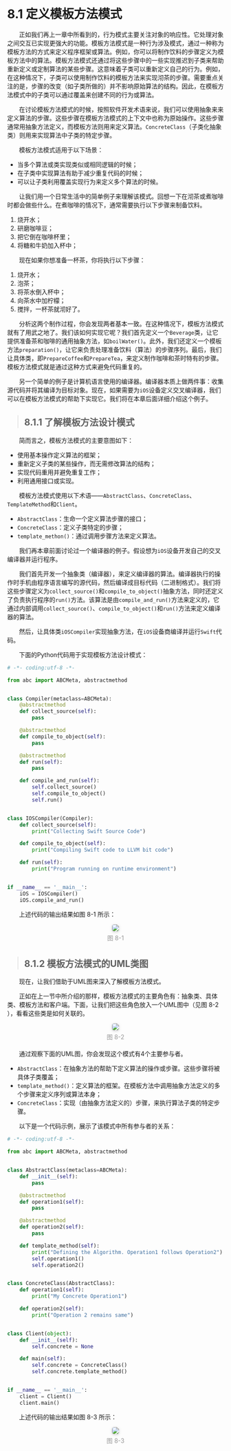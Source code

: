 8.1 定义模板方法模式
===

&nbsp;&nbsp;&nbsp;&nbsp;&nbsp;&nbsp;&nbsp;正如我们再上一章中所看到的，行为模式主要关注对象的响应性。它处理对象之间交互已实现更强大的功能。模板方法模式是一种行为涉及模式，通过一种称为模板方法的方式来定义程序框架或算法。例如，你可以将制作饮料的步骤定义为模板方法中的算法。模板方法模式还通过将这些步骤中的一些实现推迟到子类来帮助重新定义或定制算法的某些步骤。这意味着子类可以重新定义自己的行为。例如，在这种情况下，子类可以使用制作饮料的模板方法来实现沏茶的步骤。需要重点关注的是，步骤的改变（如子类所做的）并不影响原始算法的结构。因此，在模板方法模式中的子类可以通过覆盖来创建不同的行为或算法。

&nbsp;&nbsp;&nbsp;&nbsp;&nbsp;&nbsp;&nbsp;在讨论模板方法模式的时候，按照软件开发术语来说，我们可以使用抽象来来定义算法的步骤。这些步骤在模板方法模式的上下文中也称为原始操作。这些步骤通常用抽象方法定义，而模板方法则用来定义算法。`ConcreteClass`（子类化抽象类）则用来实现算法中子类的特定步骤。

&nbsp;&nbsp;&nbsp;&nbsp;&nbsp;&nbsp;&nbsp;模板方法模式适用于以下场景：
* 当多个算法或类实现类似或相同逻辑的时候；
* 在子类中实现算法有助于减少重复代码的时候；
* 可以让子类利用覆盖实现行为来定义多个算法的时候。

&nbsp;&nbsp;&nbsp;&nbsp;&nbsp;&nbsp;&nbsp;让我们用一个日常生活中的简单例子来理解该模式。回想一下在沏茶或煮咖啡时都会做些什么。在煮咖啡的情况下，通常需要执行以下步骤来制备饮料。

1. 烧开水；
1. 研磨咖啡豆；
1. 把它倒在咖啡杯里；
1. 将糖和牛奶加入杯中；

&nbsp;&nbsp;&nbsp;&nbsp;&nbsp;&nbsp;&nbsp;现在如果你想准备一杯茶，你将执行以下步骤：

1. 烧开水；
1. 泡茶；
1. 将茶水倒入杯中；
1. 向茶水中加柠檬；
1. 搅拌，一杯茶就沏好了。

&nbsp;&nbsp;&nbsp;&nbsp;&nbsp;&nbsp;&nbsp;分析这两个制作过程，你会发现两者基本一致。在这种情况下，模板方法模式就有了用武之地了。我们该如何实现它呢？我们首先定义一个`Beverage`类，让它提供准备茶和咖啡的通用抽象方法，如`boilWater()`。此外，我们还定义一个模板方法`preparation()`，让它来负责处理准备饮料（算法）的步骤序列。最后，我们让具体类，即`PrepareCoffee`和`PrepareTea`，来定义制作咖啡和茶时特有的步骤。模板方法模式就是通过这种方式来避免代码重复的。

&nbsp;&nbsp;&nbsp;&nbsp;&nbsp;&nbsp;&nbsp;另一个简单的例子是计算机语言使用的编译器。编译器本质上做两件事：收集源代码并将其编译为目标对象。现在，如果需要为`iOS`设备定义交叉编译器，我们可以在模板方法模式的帮助下实现它。我们将在本章后面详细介绍这个例子。

> ## 8.1.1 了解模板方法设计模式

&nbsp;&nbsp;&nbsp;&nbsp;&nbsp;&nbsp;&nbsp;简而言之，模板方法模式的主要意图如下：

* 使用基本操作定义算法的框架；
* 重新定义子类的某些操作，而无需修改算法的结构；
* 实现代码重用并避免重复工作；
* 利用通用接口或实现。

&nbsp;&nbsp;&nbsp;&nbsp;&nbsp;&nbsp;&nbsp;模板方法模式使用以下术语——`AbstractClass`、`ConcreteClass`、`TemplateMethod`和`Client`。
* `AbstractClass`：生命一个定义算法步骤的接口；
* `ConcreteClass`：定义子类特定的步骤；
* `template_methon()`：通过调用步骤方法来定义算法。

&nbsp;&nbsp;&nbsp;&nbsp;&nbsp;&nbsp;&nbsp;我们再本章前面讨论过一个编译器的例子。假设想为`iOS`设备开发自己的交叉编译器并运行程序。

&nbsp;&nbsp;&nbsp;&nbsp;&nbsp;&nbsp;&nbsp;我们首先开发一个抽象类（编译器），来定义编译器的算法。编译器执行的操作时手机由程序语言编写的源代码，然后编译成目标代码（二进制格式）。我们将这些步骤定义为`collect_source()`和`compile_to_object()`抽象方法，同时还定义了负责执行程序的`run()`方法。该算法是由`compile_and_run()`方法来定义的，它通过内部调用`collect_source()`、`compile_to_object()`和`run()`方法来定义编译器的算法。

&nbsp;&nbsp;&nbsp;&nbsp;&nbsp;&nbsp;&nbsp;然后，让具体类`iOSCompiler`实现抽象方法，在`iOS`设备商编译并运行`Swift`代码。

&nbsp;&nbsp;&nbsp;&nbsp;&nbsp;&nbsp;&nbsp;下面的Python代码用于实现模板方法设计模式：

```python
# -*- coding:utf-8 -*-

from abc import ABCMeta, abstractmethod


class Compiler(metaclass=ABCMeta):
    @abstractmethod
    def collect_source(self):
        pass

    @abstractmethod
    def compile_to_object(self):
        pass

    @abstractmethod
    def run(self):
        pass

    def compile_and_run(self):
        self.collect_source()
        self.compile_to_object()
        self.run()


class IOSCompiler(Compiler):
    def collect_source(self):
        print("Collecting Swift Source Code")

    def compile_to_object(self):
        print("Compiling Swift code to LLVM bit code")

    def run(self):
        print("Program running on runtime environment")


if __name__ == '__main__':
    iOS = IOSCompiler()
    iOS.compile_and_run()
```

&nbsp;&nbsp;&nbsp;&nbsp;&nbsp;&nbsp;&nbsp;上述代码的输出结果如图 8-1 所示：

<center>
    <img style="border-radius: 0.3125em;
    box-shadow: 0 2px 4px 0 rgba(34,36,38,.12),0 2px 10px 0 rgba(34,36,38,.08);" 
    src="../source/images/part8/8-1.png">
    <br>
    <div style="color:orange; border-bottom: 0px solid #d9d9d9;
    display: inline-block;
    color: #999;
    padding: 5px;">图 8-1</div>
</center>

> ## 8.1.2 模板方法模式的UML类图

&nbsp;&nbsp;&nbsp;&nbsp;&nbsp;&nbsp;&nbsp;现在，让我们借助于UML图来深入了解模板方法模式。

&nbsp;&nbsp;&nbsp;&nbsp;&nbsp;&nbsp;&nbsp;正如在上一节中所介绍的那样，模板方法模式的主要角色有：抽象类、具体类、模板方法和客户端。下面，让我们把这些角色放入一个UML图中（见图 8-2 ），看看这些类是如何关联的。

<center>
    <img style="border-radius: 0.3125em;
    box-shadow: 0 2px 4px 0 rgba(34,36,38,.12),0 2px 10px 0 rgba(34,36,38,.08);" 
    src="../source/images/part8/8-2.png">
    <br>
    <div style="color:orange; border-bottom: 0px solid #d9d9d9;
    display: inline-block;
    color: #999;
    padding: 5px;">图 8-2</div>
</center>

&nbsp;&nbsp;&nbsp;&nbsp;&nbsp;&nbsp;&nbsp;通过观察下面的UML图，你会发现这个模式有4个主要参与者。
* `AbstractClass`：在抽象方法的帮助下定义算法的操作或步骤。这些步骤将被具体子类覆盖；
* `template_method()`：定义算法的框架。在模板方法中调用抽象方法定义的多个步骤来定义序列或算法本身；
* `ConcreteClass`：实现（由抽象方法定义的）步骤，来执行算法子类的特定步骤。

&nbsp;&nbsp;&nbsp;&nbsp;&nbsp;&nbsp;&nbsp;以下是一个代码示例，展示了该模式中所有参与者的关系：

```python
# -*- coding:utf-8 -*-

from abc import ABCMeta, abstractmethod


class AbstractClass(metaclass=ABCMeta):
    def __init__(self):
        pass

    @abstractmethod
    def operation1(self):
        pass

    @abstractmethod
    def operation2(self):
        pass

    def template_method(self):
        print("Defining the Algorithm. Operation1 follows Operation2")
        self.operation1()
        self.operation2()


class ConcreteClass(AbstractClass):
    def operation1(self):
        print("My Concrete Operation1")

    def operation2(self):
        print("Operation 2 remains same")


class Client(object):
    def __init__(self):
        self.concrete = None

    def main(self):
        self.concrete = ConcreteClass()
        self.concrete.template_method()


if __name__ == '__main__':
    client = Client()
    client.main()
```

&nbsp;&nbsp;&nbsp;&nbsp;&nbsp;&nbsp;&nbsp;上述代码的输出结果如图 8-3 所示：

<center>
    <img style="border-radius: 0.3125em;
    box-shadow: 0 2px 4px 0 rgba(34,36,38,.12),0 2px 10px 0 rgba(34,36,38,.08);" 
    src="../source/images/part8/8-3.png">
    <br>
    <div style="color:orange; border-bottom: 0px solid #d9d9d9;
    display: inline-block;
    color: #999;
    padding: 5px;">图 8-3</div>
</center>
